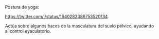 Postura de yoga:

https://twitter.com/i/status/1640282389753520134


Actúa sobre algunos haces de la masculatura del suelo pélvico, ayudando al control eyaculatorio.